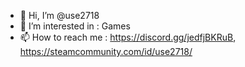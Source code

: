 - 👋 Hi, I’m @use2718
- 👀 I’m interested in : Games 
- 📫 How to reach me : https://discord.gg/jedfjBKRuB, https://steamcommunity.com/id/use2718/

<!---
use2718/use2718 is a ✨ special ✨ repository because its `README.md` (this file) appears on your GitHub profile.
You can click the Preview link to take a look at your changes.
--->
